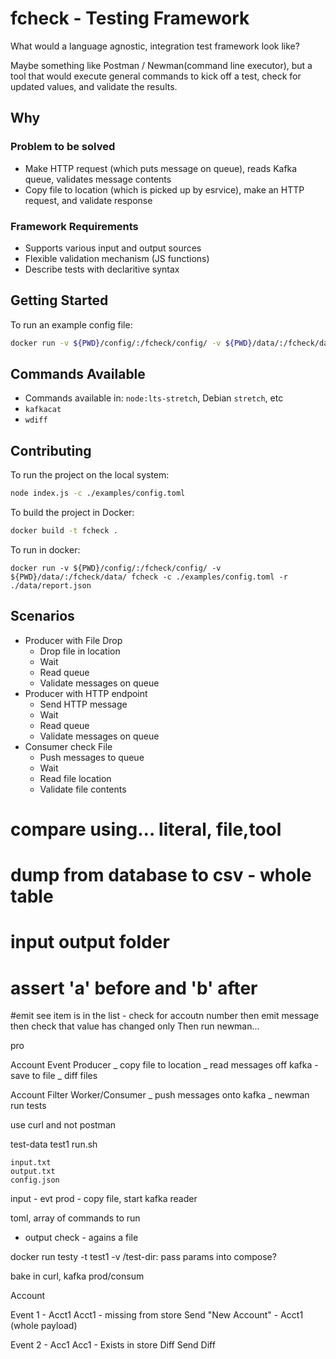 # fcheck - Testing Framework

What would a language agnostic, integration test framework look like?

Maybe something like Postman / Newman(command line executor), but a tool that would execute general commands to kick off a test, check for updated values, and validate the results.

## Why

### Problem to be solved

* Make HTTP request (which puts message on queue), reads Kafka queue, validates message contents
* Copy file to location (which is picked up by esrvice), make an HTTP request, and validate response

### Framework Requirements

* Supports various input and output sources
* Flexible validation mechanism (JS functions)
* Describe tests with declaritive syntax

## Getting Started

To run an example config file:

```bash
docker run -v ${PWD}/config/:/fcheck/config/ -v ${PWD}/data/:/fcheck/data/ fcheck -c ./examples/config.toml -r ./data/report.json
```

## Commands Available

* Commands available in: `node:lts-stretch`, Debian `stretch`, etc
* `kafkacat`
* `wdiff`

## Contributing

To run the project on the local system:

```bash
node index.js -c ./examples/config.toml
```

To build the project in Docker:

```bash
docker build -t fcheck .
```

To run in docker:

```
docker run -v ${PWD}/config/:/fcheck/config/ -v ${PWD}/data/:/fcheck/data/ fcheck -c ./examples/config.toml -r ./data/report.json
```

## Scenarios

* Producer with File Drop
  * Drop file in location
  * Wait
  * Read queue
  * Validate messages on queue
* Producer with HTTP endpoint
  * Send HTTP message
  * Wait
  * Read queue
  * Validate messages on queue
* Consumer check File
  * Push messages to queue
  * Wait
  * Read file location
  * Validate file contents




# compare using... literal, file,tool
# dump from database to csv - whole table
# 
# input output folder

# assert 'a' before and 'b' after

#emit 
see item is in the list - check for accoutn number
then emit message
then check that value has changed
only 
Then run newman...


pro


Account Event Producer
_ copy file to location
_ read messages off kafka - save to file
_ diff files

Account Filter Worker/Consumer
_ push messages onto kafka
_ newman run tests


use curl and not postman


test-data
  test1
    run.sh

    input.txt
    output.txt
    config.json

input - evt prod - copy file, start kafka reader

toml, array of commands to run
 - output check - agains a file

docker run testy -t test1 -v /test-dir:
pass params into compose?

bake in curl, kafka prod/consum


Account



Event 1 - Acct1
Acct1 - missing from store
Send "New Account" - Acct1 (whole payload)


Event 2 - Acc1
Acc1 - Exists in store
Diff
Send Diff


